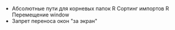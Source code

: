 -   Абсолютные пути для корневых папок
R   Сортинг импортов
R   Перемещение window
-   Запрет переноса окон "за экран"